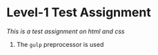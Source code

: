 # Level-1 Test Assignment

_This is a test assignment on html and css_

1. The `gulp` preprocessor is used
